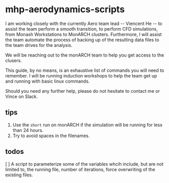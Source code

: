 # mhp-aerodynamics-scripts
I am working closely with the currently Aero team lead -- Viencent He -- to assist the team perform a smooth transition, to perform CFD simulations, from Monash Workstations to MonARCH clusters. Furthermore, I will assist the team automate the process of backing up of the resulting data files to the team drives for the analysis.

We will be reaching out to the monARCH team to help you get access to the clusers. 

This guide, by no means, is an exhaustive list of commands you will need to remember. I will be running induction workshops to help the team get up and running with basic linux commands.

Should you need any further help, please do not hesitate to contact me or Vince on Slack.

## tips
1. Use the `short` run on monARCH if the simulation will be running for less than 24 hours.
2. Try to avoid spaces in the filenames.

## todos
[ ] A script to parameterize some of the variables whcih include, but are not limited to, the running file, number of iterations, force overwriting of the existing files.
